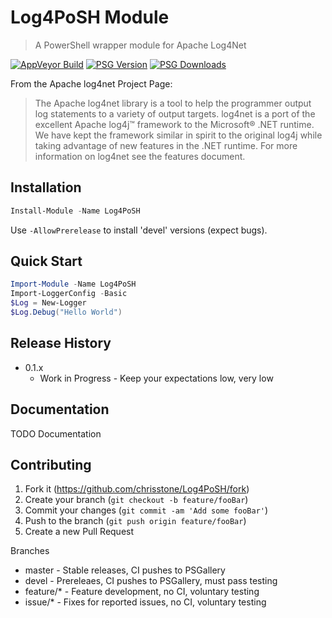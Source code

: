 # Log4PoSH Module
> A PowerShell wrapper module for Apache Log4Net

[![AppVeyor Build][appv-b-img]][appv-url]
[![PSG Version][psg-v-img]][psg-url]
[![PSG Downloads][psg-dt-img]][psg-url]

From the Apache log4net Project Page:

> The Apache log4net library is a tool to help the programmer output log statements to a variety of output targets. log4net is a port of the excellent Apache log4j™ framework to the Microsoft® .NET runtime. We have kept the framework similar in spirit to the original log4j while taking advantage of new features in the .NET runtime. For more information on log4net see the features document.

## Installation

```powershell
Install-Module -Name Log4PoSH
```

Use `-AllowPrerelease` to install 'devel' versions (expect bugs).

## Quick Start

```powershell
Import-Module -Name Log4PoSH
Import-LoggerConfig -Basic
$Log = New-Logger
$Log.Debug("Hello World")

```

## Release History

* 0.1.x
    * Work in Progress - Keep your expectations low, very low


## Documentation

TODO Documentation


## Contributing

1. Fork it (<https://github.com/chrisstone/Log4PoSH/fork>)
2. Create your branch (`git checkout -b feature/fooBar`)
3. Commit your changes (`git commit -am 'Add some fooBar'`)
4. Push to the branch (`git push origin feature/fooBar`)
5. Create a new Pull Request

Branches

 - master - Stable releases, CI pushes to PSGallery
 - devel - Prereleaes, CI pushes to PSGallery, must pass testing
 - feature/* - Feature development, no CI, voluntary testing
 - issue/* - Fixes for reported issues, no CI, voluntary testing

<!-- Defines -->
[appv-b-img]:	https://img.shields.io/appveyor/build/chrisstone/Log4PoSH.svg
[appv-url]:		https://ci.appveyor.com/project/chrisstone/log4posh
[psg-v-img]:	https://img.shields.io/powershellgallery/v/Log4PoSH.svg
[psg-dt-img]:	https://img.shields.io/powershellgallery/dt/Log4PoSH.svg
[psg-url]:		https://powershellgallery.com/

